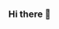 ### Hi there 👋

<!--
**ddolnik/ddolnik** is a ✨ _special_ ✨ repository because its `README.md` (this file) appears on your GitHub profile.

I am a student at Cornell Tech

-->
